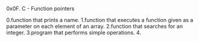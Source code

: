 0x0F. C - Function pointers

0.function that prints a name.
1.function that executes a function given as a parameter on each element of an array.
2.function that searches for an integer.
3.program that performs simple operations.
4.
